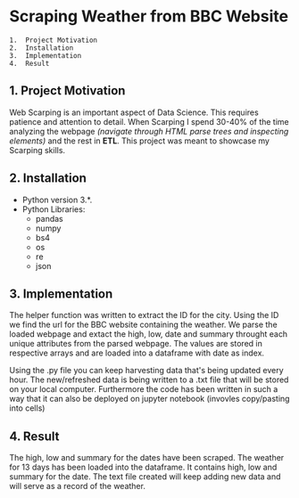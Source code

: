 # Scraping Weather from BBC Website
    1.  Project Motivation
    2.  Installation
    3.  Implementation
    4.  Result


## 1. Project Motivation
Web Scarping is an important aspect of Data Science. This requires patience and attention to detail. When Scarping I spend 30-40% of the time analyzing the webpage *(navigate through HTML parse trees and inspecting elements)* and the rest in **ETL**. This project was meant to showcase my Scarping skills.
## 2. Installation
* Python version 3.*.
* Python Libraries:
     * pandas
     * numpy
     * bs4
     * os
     * re
     * json
      
## 3. Implementation
The helper function was written to extract the ID for the city. Using the ID we find the url for the BBC website containing the weather. We parse the loaded webpage and extact the high, low, date and summary throught each unique attributes from the parsed webpage. The values are stored in respective arrays and are loaded into a dataframe with date as index. 

Using the .py file you can keep harvesting data that's being updated every hour. The new/refreshed data is being written to a .txt file that will be stored on your local computer. Furthermore the code has been written in such a way that it can also be deployed on jupyter notebook (invovles copy/pasting into cells)

## 4. Result
The high, low and summary for the dates have been scraped. The weather for 13 days has been loaded into the dataframe. It contains high, low and summary for the date.
The text file created will keep adding new data and will serve as a record of the weather.
